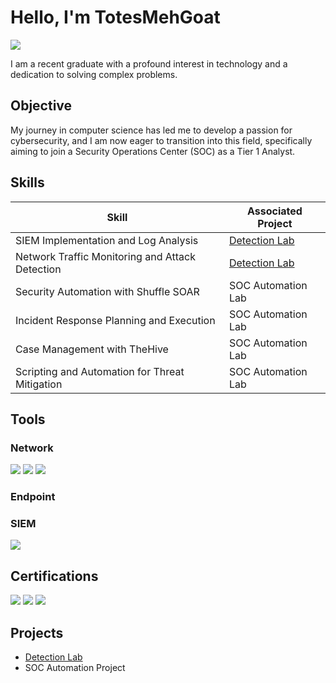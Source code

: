 # Hello, I'm TotesMehGoat
<a href="https://linkedin.com/in/kyle-axley/"><img src="https://img.shields.io/badge/-LinkedIn-0072b1?&style=for-the-badge&logo=linkedin&logoColor=white" /></a>

<!--- [Brief Introduction - Remove this afterwards] --->

I am a recent graduate with a profound interest in technology and a dedication to solving complex problems.

## Objective
<!--- Provide Objective - Remove this afterwards --->

My journey in computer science has led me to develop a passion for cybersecurity, and I am now eager to transition into this field, specifically aiming to join a Security Operations Center (SOC) as a Tier 1 Analyst.

## Skills
<!--- [Provide skills and associated project. Make sure to hyperlink the project - Remove this afterwards] --->

| Skill                                         | Associated Project         |
|-----------------------------------------------|----------------------------|
| SIEM Implementation and Log Analysis          | <a href="https://github.com/Totesmehgoat/Detection-Lab">Detection Lab</a>|
| Network Traffic Monitoring and Attack Detection | <a href="https://google.com">Detection Lab</a>|
| Security Automation with Shuffle SOAR         | SOC Automation Lab|
| Incident Response Planning and Execution      | SOC Automation Lab|
| Case Management with TheHive                  | SOC Automation Lab|
| Scripting and Automation for Threat Mitigation | SOC Automation Lab|

## Tools
<!--- [Provide tools and break them down into categories. Use ChatGPT to help create the link - Remove this afterwards] --->

### Network
<div>
    <img src="https://img.shields.io/badge/-Wireshark-1679A7?&style=for-the-badge&logo=Wireshark&logoColor=white" />
    <img src="https://img.shields.io/badge/-Suricata-EF3B2D?&style=for-the-badge&logo=Suricata&logoColor=white" />
    <img src="https://img.shields.io/badge/-Zeek-777BB4?&style=for-the-badge&logo=Zeek&logoColor=white" />
</div>

### Endpoint
<div>

</div>

### SIEM
<div>
    <img src="https://img.shields.io/badge/-Splunk-000000?&style=for-the-badge&logo=Splunk&logoColor=white" />
</div>

## Certifications
<div>
<img src="https://img.shields.io/badge/-Security%2B-FF0000?&style=for-the-badge&logo=CompTIA&logoColor=white" />
<img src="https://img.shields.io/badge/AWS%20Certified%20Cloud%20Practitioner-232F3E?style=for-the-badge&logo=amazonaws&logoColor=white" />
<img src="https://img.shields.io/badge/SOC%20Level%201-ADD8E6?style=for-the-badge&logo=security&logoColor=white" />
</div>

## Projects
- <a href="https://github.com/Totesmehgoat/Detection-Lab">Detection Lab</a>
- SOC Automation Project
